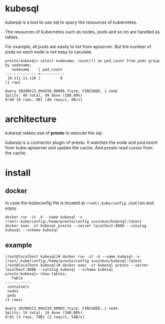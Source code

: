 # kubesql

kubesql is a tool to use sql to query the resources of kubernetes.

The resources of kubernetes such as nodes, pods and so on are handled as tables.

For example, all pods are easily to list from apiserver. But the number of pods on each node is not easy to caculate.

```
presto:kubesql> select nodename, count(*) as pod_count from pods group by nodename;
   nodename    | pod_count 
---------------+-----------
 10.111.11.118 |         8 
(1 row)

Query 20200513_094558_00006_7cycm, FINISHED, 1 node
Splits: 49 total, 49 done (100.00%)
0:00 [8 rows, 0B] [48 rows/s, 0B/s]
```

# architecture

kubesql makes use of **presto** to execute the sql. 

kubesql is a connector plugin of presto. It watches the node and pod event from kube-apiserver and update the cache.
And presto read cursor from the cache.

# install

## docker

In case the kubeconfig file is located at `/root/.kube/config`. Just run and enjoy.

```
docker run -it -d --name kubesql -v /root/.kube/config:/home/presto/config xuxinkun/kubesql:latest
docker exec -it kubesql presto --server localhost:8080 --catalog kubesql --schema kubesql
```

## example

```
[root@localhost kubesql]# docker run -it -d --name kubesql -v /root/.kube/config:/home/presto/config xuxinkun/kubesql:latest
[root@localhost kubesql]# docker exec -it kubesql presto --server localhost:8080 --catalog kubesql --schema kubesql
presto:kubesql> show tables;
   Table    
------------
 containers 
 nodes      
 pods       
(3 rows)

Query 20200513_094219_00003_7cycm, FINISHED, 1 node
Splits: 19 total, 19 done (100.00%)
0:01 [3 rows, 70B] [2 rows/s, 54B/s]
```

